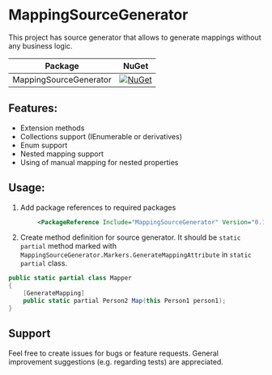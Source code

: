 # MappingSourceGenerator

This project has source generator that allows to generate mappings without any business logic.

| Package                                                                                                                                                                      | NuGet                                                                                                                                         |
|------------------------------------------------------------------------------------------------------------------------------------------------------------------------------|-----------------------------------------------------------------------------------------------------------------------------------------------|
| MappingSourceGenerator                                                                                                                                                       | [![NuGet](https://img.shields.io/nuget/v/MappingSourceGenerator.svg)](https://www.nuget.org/packages/MappingSourceGenerator/)                 |

## Features:
- Extension methods
- Collections support (IEnumerable<T> or derivatives)
- Enum support
- Nested mapping support
- Using of manual mapping for nested properties

## Usage:

1. Add package references to required packages

```xml
        <PackageReference Include="MappingSourceGenerator" Version="0.1.6" PrivateAssets="all" ExcludeAssets="runtime" />
```

2. Create method definition for source generator. It should be `static partial` method marked with `MappingSourceGenerator.Markers.GenerateMappingAttribute` in `static partial` class.

```c#
public static partial class Mapper
{
    [GenerateMapping]
    public static partial Person2 Map(this Person1 person1);
}
```

## Support

Feel free to create issues for bugs or feature requests. General improvement suggestions (e.g. regarding tests) are appreciated.
